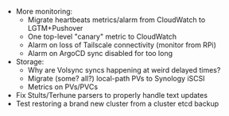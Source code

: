 * More monitoring:
  * Migrate heartbeats metrics/alarm from CloudWatch to LGTM+Pushover
  * One top-level "canary" metric to CloudWatch
  * Alarm on loss of Tailscale connectivity (monitor from RPi)
  * Alarm on ArgoCD sync disabled for too long
* Storage:
  * Why are Volsync syncs happening at weird delayed times?
  * Migrate (some? all?) local-path PVs to Synology iSCSI
  * Metrics on PVs/PVCs
* Fix Stults/Terhune parsers to properly handle text updates
* Test restoring a brand new cluster from a cluster etcd backup
